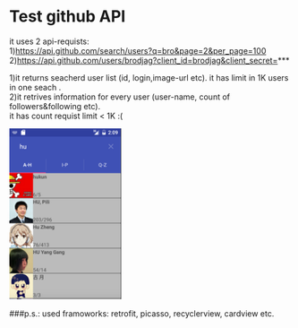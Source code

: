 # Test github API

it uses 2 api-requists: <br/>
1)https://api.github.com/search/users?q=bro&page=2&per_page=100 <br/>
2)https://api.github.com/users/brodjag?client_id=brodjag&client_secret=***

1)it returns seacherd user list (id, login,image-url etc). it has limit in 1K users in one seach .
<br/>
2)it retrives information for every user (user-name, count of followers&following etc).
<br/>it has count requist  limit < 1K :(


<img src="./img/vm.png" width="200">


###p.s.:
 used framoworks: retrofit, picasso, recyclerview, cardview etc.
